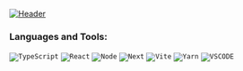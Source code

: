 [![Header](https://github.com/xyo-dev/xyo-dev/blob/master/header.png)]()

### Languages and Tools:

<code>![TypeScript](https://img.shields.io/badge/-TypeScript-20232A?style=for-the-badge&logo=TypeScript&logoColor)</code>
<code>![React](https://img.shields.io/badge/-REACT-20232A?style=for-the-badge&logo=React&logoColor=blue)</code>
<code>![Node](https://img.shields.io/badge/-Node.js-20232A?style=for-the-badge&logo=Node.js&logoColor)</code>
<code>![Next](https://img.shields.io/badge/-Next.js-20232A?style=for-the-badge&logo=Next.js&logoColor)</code>
<code>![Vite](https://img.shields.io/badge/-Vite-20232A?style=for-the-badge&logo=Vite&logoColor)</code>
<code>![Yarn](https://img.shields.io/badge/-Yarn-20232A?style=for-the-badge&logo=Yarn&logoColor)</code>
<code>![VSCODE](https://img.shields.io/badge/-VSCODE-20232A?style=for-the-badge&logo=VisualStudio&logoColor)</code>
